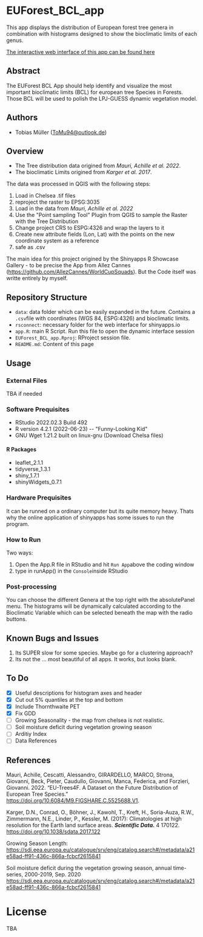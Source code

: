 # EUForest_BCL_app

 This app displays the distribution of European forest tree genera in combination with histograms designed to show the bioclimatic limits of each genus. 
 
 [The interactive web interface of this app can be found here](https://thornbach.shinyapps.io/EUForest_BCL_app/)

## Abstract

The EUForest BCL App should help identify and visualize the most important bioclimatic limits (BCL) for european tree Species in Forests. Those BCL will be used to polish the LPJ-GUESS dynamic vegetation model.
 
## Authors

- Tobias Müller (ToMu94@outlook.de) 
 
## Overview

 - The Tree distribution data origined from _Mauri, Achille et al. 2022_.
 - The bioclimatic Limits origined from _Karger et al. 2017_.

The data was processed in QGIS with the following steps:

1. Load in Chelsea .tif files
2. reproject the raster to EPSG:3035
3. Load in the data from _Mauri, Achille et al. 2022_
4. Use the "Point sampling Tool" Plugin from QGIS to sample the Raster with the Tree Distribution
5. Change project CRS to ESPG:4326 and wrap the layers to it
6. Create new attribute fields (Lon, Lat) with the points on the new coordinate system as a reference
7. safe as .csv

The main idea for this project origined by the Shinyapps R Showcase Gallery - to be precise the App from Allez Cannes (https://github.com/AllezCannes/WorldCupSquads). But the Code itself was writte entirely by myself.
 
## Repository Structure

- `data`: data folder which can be easily expanded in the future. Contains a `.csv`file with coordinates (WGS 84, ESPG:4326) and bioclimatic limits.
- `rsconnect`: necessary folder for the web interface for shinyapps.io
- `app.R`: main R Script. Run this file to open the dynamic interface session
- `EUForest_BCL_app.Rproj`: RProject session file.
- `README.md`: Content of this page

## Usage
 
### External Files

TBA if needed
 
### Software Prequisites

- RStudio 2022.02.3 Build 492
- R version 4.2.1 (2022-06-23) -- "Funny-Looking Kid"
- GNU Wget 1.21.2 built on linux-gnu (Download Chelsa files)

#### R Packages
- leaflet_2.1.1
- tidyverse_1.3.1
- shiny_1.7.1
- shinyWidgets_0.7.1
 
### Hardware Prequisites

It can be runned on a ordinary computer but its quite memory heavy. Thats why the online application of shinyapps has some issues to run the program.
 
### How to Run

Two ways:

1. Open the App.R file in RStudio and hit `Run App`above the coding window
2. type in runApp() in the `Console`inside RStudio
 
### Post-processing

You can choose the different Genera at the top right with the absolutePanel menu. The histograms will be dynamically calculated according to the Bioclimatic Variable which can be selected beneath the map with the radio buttons.
 
## Known Bugs and Issues

1. Its SUPER slow for some species. Maybe go for a clustering approach?
2. Its not the … most beautiful of all apps. It works, but looks blank.
 
## To Do

- [x] Useful descriptions for histogram axes and header
- [x] Cut out 5% quantiles at the top and bottom
- [x] Include Thornthwaite PET
- [x] Fix GDD
- [ ] Growing Seasonality - the map from chelsea is not realistic.
- [ ] Soil moisture deficit during vegetation growing season
- [ ] Arditiy Index
- [ ] Data References
 
## References
 
Mauri, Achille, Cescatti, Alessandro, GIRARDELLO, MARCO, Strona, Giovanni, Beck, Pieter, Caudullo, Giovanni, Manca, Federica, and Forzieri, Giovanni. 2022. “EU-Trees4F. A Dataset on the Future Distribution of European Tree Species.” https://doi.org/10.6084/M9.FIGSHARE.C.5525688.V1.

Karger, D.N., Conrad, O., Böhner, J., Kawohl, T., Kreft, H., Soria-Auza, R.W., Zimmermann, N.E., Linder, P., Kessler, M. (2017):  Climatologies at high resolution for the Earth land surface areas. **_Scientific Data_.** 4 170122. https://doi.org/10.1038/sdata.2017.122

Growing Season Length: https://sdi.eea.europa.eu/catalogue/srv/eng/catalog.search#/metadata/a21e58ad-ff91-436c-866a-fcbcf2615841

Soil moisture deficit during the vegetation growing season, annual time-series, 2000-2019, Sep. 2020 https://sdi.eea.europa.eu/catalogue/srv/eng/catalog.search#/metadata/a21e58ad-ff91-436c-866a-fcbcf2615841

# License

TBA

 
 